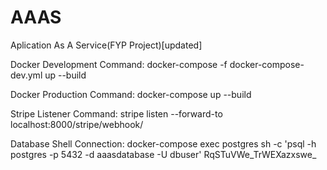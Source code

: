 # AAAS
Aplication As A Service(FYP Project)[updated]

Docker Development Command: docker-compose -f docker-compose-dev.yml up --build

Docker Production Command: docker-compose up --build

Stripe Listener Command: stripe listen --forward-to localhost:8000/stripe/webhook/


Database Shell Connection: docker-compose exec postgres sh -c 'psql -h postgres -p 5432 -d aaasdatabase -U dbuser' 
RqSTuVWe_TrWEXazxswe_
